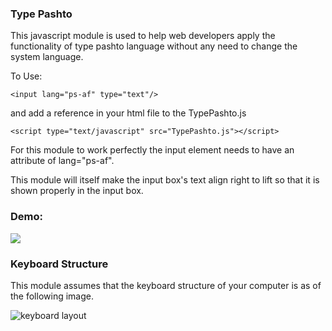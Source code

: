 ### Type Pashto

This javascript module is used to help web developers apply the functionality of type pashto language without any need to change the system language.

To Use: 

	<input lang="ps-af" type="text"/>


and add a reference in your html file to the TypePashto.js

	<script type="text/javascript" src="TypePashto.js"></script>

For this module to work perfectly the input element needs to have an attribute of lang="ps-af".

This module will itself make the input box's text align right to lift so that it is shown properly in the input box.


### Demo:

![](https://github.com/walid-netlinks/Type-Pashto/blob/master/img/pashto_type_final.gif)


### Keyboard Structure

This module assumes that the keyboard structure of your computer is as of the following image.

![keyboard layout](https://github.com/walid-netlinks/Type-Pashto/blob/master/img/pashto_keyboard.jpg)
